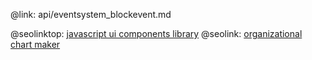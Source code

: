 @link: api/eventsystem_blockevent.md

@seolinktop: [javascript ui components library](https://webix.com)
@seolink: [organizational chart maker](https://webix.com/widget/organogram/)